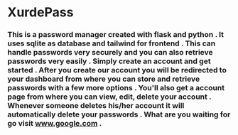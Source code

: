 # XurdePass
### This is a password manager created with flask and python . It uses sqlite as database and tailwind for frontend . This can handle passwords very securely and you can also retrieve passwords very easily . Simply create an account and get started . After you create our account you will be redirected to your dashboard from where you can store and retrieve passwords with a few more options . You'll also get a account page from where you can view, edit, delete your account . Whenever someone deletes his/her account it will automatically delete your passwords . What are you waiting for go visit www.google.com .
